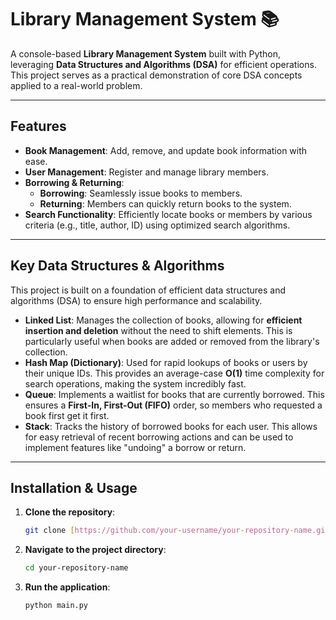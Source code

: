 # Library Management System 📚

A console-based **Library Management System** built with Python, leveraging **Data Structures and Algorithms (DSA)** for efficient operations. This project serves as a practical demonstration of core DSA concepts applied to a real-world problem.

---

## Features

* **Book Management**: Add, remove, and update book information with ease.
* **User Management**: Register and manage library members.
* **Borrowing & Returning**:
    * **Borrowing**: Seamlessly issue books to members.
    * **Returning**: Members can quickly return books to the system.
* **Search Functionality**: Efficiently locate books or members by various criteria (e.g., title, author, ID) using optimized search algorithms.

---

## Key Data Structures & Algorithms

This project is built on a foundation of efficient data structures and algorithms (DSA) to ensure high performance and scalability.

* **Linked List**: Manages the collection of books, allowing for **efficient insertion and deletion** without the need to shift elements. This is particularly useful when books are added or removed from the library's collection.
* **Hash Map (Dictionary)**: Used for rapid lookups of books or users by their unique IDs. This provides an average-case **O(1)** time complexity for search operations, making the system incredibly fast.
* **Queue**: Implements a waitlist for books that are currently borrowed. This ensures a **First-In, First-Out (FIFO)** order, so members who requested a book first get it first.
* **Stack**: Tracks the history of borrowed books for each user. This allows for easy retrieval of recent borrowing actions and can be used to implement features like "undoing" a borrow or return.

---

## Installation & Usage

1.  **Clone the repository**:
    ```bash
    git clone [https://github.com/your-username/your-repository-name.git](https://github.com/your-username/your-repository-name.git)
    ```
2.  **Navigate to the project directory**:
    ```bash
    cd your-repository-name
    ```
3.  **Run the application**:
    ```bash
    python main.py
    ```
